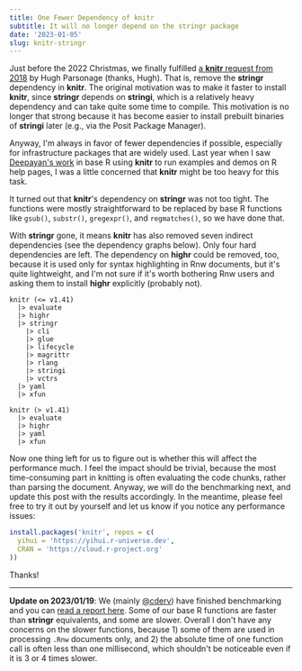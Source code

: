 ```yaml
---
title: One Fewer Dependency of knitr
subtitle: It will no longer depend on the stringr package
date: '2023-01-05'
slug: knitr-stringr
---
```


Just before the 2022 Christmas, we finally fulfilled [a **knitr** request from
2018](https://github.com/yihui/knitr/issues/1549) by Hugh Parsonage (thanks,
Hugh). That is, remove the **stringr** dependency in **knitr**. The original
motivation was to make it faster to install **knitr**, since **stringr** depends
on **stringi**, which is a relatively heavy dependency and can take quite some
time to compile. This motivation is no longer that strong because it has become
easier to install prebuilt binaries of **stringi** later (e.g., via the Posit
Package Manager).

Anyway, I'm always in favor of fewer dependencies if possible, especially for
infrastructure packages that are widely used. Last year when I saw [Deepayan's
work](https://blog.r-project.org/2022/04/08/enhancements-to-html-documentation/#examples-and-demos)
in base R using **knitr** to run examples and demos on R help pages, I was a
little concerned that **knitr** might be too heavy for this task.

It turned out that **knitr**'s dependency on **stringr** was not too tight. The
functions were mostly straightforward to be replaced by base R functions like
`gsub()`, `substr()`, `gregexpr()`, and `regmatches()`, so we have done that.

With **stringr** gone, it means **knitr** has also removed seven indirect
dependencies (see the dependency graphs below). Only four hard dependencies are
left. The dependency on **highr** could be removed, too, because it is used only
for syntax highlighting in Rnw documents, but it's quite lightweight, and I'm
not sure if it's worth bothering Rnw users and asking them to install **highr**
explicitly (probably not).

``` text
knitr (<= v1.41)
  |> evaluate 
  |> highr 
  |> stringr 
    |> cli 
    |> glue 
    |> lifecycle 
    |> magrittr 
    |> rlang 
    |> stringi 
    |> vctrs 
  |> yaml 
  |> xfun 
```

``` text
knitr (> v1.41)
  |> evaluate 
  |> highr 
  |> yaml 
  |> xfun 
```

Now one thing left for us to figure out is whether this will affect the
performance much. I feel the impact should be trivial, because the most
time-consuming part in knitting is often evaluating the code chunks, rather than
parsing the document. Anyway, we will do the benchmarking next, and update this
post with the results accordingly. In the meantime, please feel free to try it
out by yourself and let us know if you notice any performance issues:

``` r
install.packages('knitr', repos = c(
  yihui = 'https://yihui.r-universe.dev',
  CRAN = 'https://cloud.r-project.org'
))
```

Thanks!

--------------------------------------------------------------------------------

**Update on 2023/01/19**: We (mainly [@cderv](https://github.com/cderv)) have
finished benchmarking and you can [read a report
here](https://github.com/cderv/knitr/blob/bench-stringr-replace/inst/benchmark/stringr-replace.md).
Some of our base R functions are faster than **stringr** equivalents, and some
are slower. Overall I don't have any concerns on the slower functions,
because 1) some of them are used in processing `.Rnw` documents only, and 2) the
absolute time of one function call is often less than one millisecond, which
shouldn't be noticeable even if it is 3 or 4 times slower.
